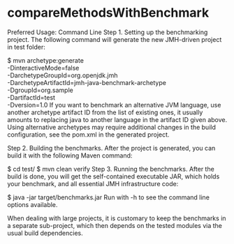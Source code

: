 # compareMethodsWithBenchmark

Preferred Usage: Command Line
Step 1. Setting up the benchmarking project. The following command will generate the new JMH-driven project in test folder:

$ mvn archetype:generate \
  -DinteractiveMode=false \
  -DarchetypeGroupId=org.openjdk.jmh \
  -DarchetypeArtifactId=jmh-java-benchmark-archetype \
  -DgroupId=org.sample \
  -DartifactId=test \
  -Dversion=1.0
If you want to benchmark an alternative JVM language, use another archetype artifact ID from the list of existing ones, it usually amounts to replacing java to another language in the artifact ID given above. Using alternative archetypes may require additional changes in the build configuration, see the pom.xml in the generated project.

Step 2. Building the benchmarks. After the project is generated, you can build it with the following Maven command:

$ cd test/
$ mvn clean verify
Step 3. Running the benchmarks. After the build is done, you will get the self-contained executable JAR, which holds your benchmark, and all essential JMH infrastructure code:

$ java -jar target/benchmarks.jar
Run with -h to see the command line options available.

When dealing with large projects, it is customary to keep the benchmarks in a separate sub-project, which then depends on the tested modules via the usual build dependencies.

